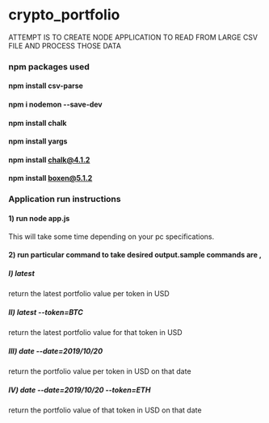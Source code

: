 # crypto_portfolio

ATTEMPT IS TO CREATE NODE APPLICATION TO READ FROM LARGE CSV FILE AND PROCESS THOSE DATA

### npm packages used

#### npm install csv-parse

#### npm i nodemon --save-dev

#### npm install chalk

#### npm install yargs

#### npm install chalk@4.1.2

#### npm install boxen@5.1.2

 

### Application run instructions

#### 1) run node app.js

This will take some time depending on your pc specifications.

#### 2) run particular command to take desired output.sample commands are ,

##### I) latest

return the latest portfolio value per token in USD

##### II) latest --token=BTC

return the latest portfolio value for that token in USD

##### III) date --date=2019/10/20

return the portfolio value per token in USD on that date

##### IV) date --date=2019/10/20 --token=ETH

return the portfolio value of that token in USD on that date